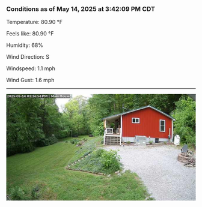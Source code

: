 ### Conditions as of May 14, 2025 at 3:42:09 PM CDT 

Temperature: 80.90 &deg;F

Feels like: 80.90 &deg;F

Humidity: 68%

Wind Direction: S

Windspeed: 1.1 mph

Wind Gust: 1.6 mph

---

<img src="./images/latest.jpeg"/>

